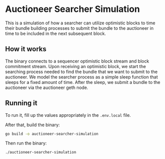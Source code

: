 # Auctioneer Searcher Simulation

This is a simulation of how a searcher can utilize optimistic blocks to time their bundle building processes to submit the bundle to the auctioneer
in time to be included in the next subsequent block.

## How it works

The binary connects to a sequencer optimistic block stream and block commitment stream. Upon receiving an optimistic block, we start the searching process
needed to find the bundle that we want to submit to the auctioneer. We model the searcher process as a simple sleep function that sleeps for a fixed amount of time. 
After the sleep, we submit a bundle to the auctioneer via the auctioneer geth node. 



## Running it

To run it, fill up the values appropriately in the `.env.local` file.

After that, build the binary:

```bash
go build -o auctioneer-searcher-simulation
```

Then run the binary:

```bash
./auctioneer-searcher-simulation
```